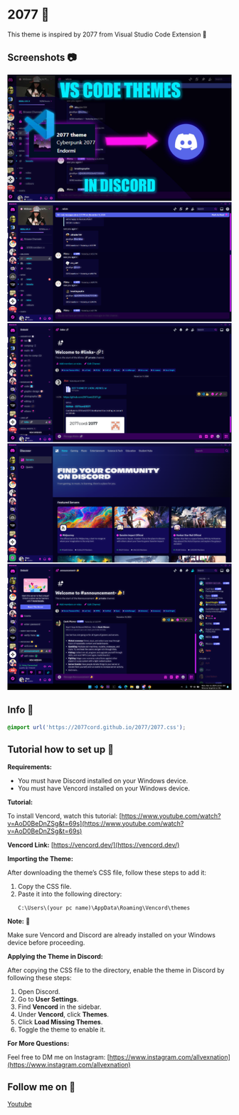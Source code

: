 # 2077 🌆
This theme is inspired by 2077 from Visual Studio Code Extension 🌃
 
## Screenshots 📷

![Thumbnail](https://github.com/2077cord/2077/blob/main/images/2027%20Theme%20Thumbnail.jpg)
![Screenshots](https://github.com/2077cord/2077/blob/main/images/2027%20Screenshott.png)
![Screenshots](https://github.com/2077cord/2077/blob/main/images/2027%20Screenshot.png)
![Screenshots](https://github.com/2077cord/2077/blob/main/images/2027%20Screenshottt.png)
![Screenshots](https://github.com/2077cord/2077/blob/main/images/2077snapshot.png)


## Info 📃



```css
@import url('https://2077cord.github.io/2077/2077.css');

```

## Tutorial how to set up 📖

**Requirements:**

- You must have Discord installed on your Windows device.
- You must have Vencord installed on your Windows device.

**Tutorial:**

To install Vencord, watch this tutorial:
[https://www.youtube.com/watch?v=AoD0BeDnZSg&t=69s](https://www.youtube.com/watch?v=AoD0BeDnZSg&t=69s)

**Vencord Link:**
[https://vencord.dev/](https://vencord.dev/)

**Importing the Theme:**

After downloading the theme’s CSS file, follow these steps to add it:

1. Copy the CSS file.
2. Paste it into the following directory:
   ```
   C:\Users\(your pc name)\AppData\Roaming\Vencord\themes
   ```

**Note:** 📑

Make sure Vencord and Discord are already installed on your Windows device before proceeding.

**Applying the Theme in Discord:**

After copying the CSS file to the directory, enable the theme in Discord by following these steps:

1. Open Discord.
2. Go to **User Settings**.
3. Find **Vencord** in the sidebar.
4. Under **Vencord**, click **Themes**.
5. Click **Load Missing Themes**.
6. Toggle the theme to enable it.

**For More Questions:**

Feel free to DM me on Instagram: [https://www.instagram.com/allvexnation](https://www.instagram.com/allvexnation)

## Follow me on 🔗

[Youtube](https://www.youtube.com/@allvexnation1)
